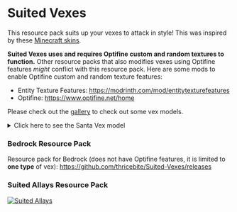 # Suited Vexes

This resource pack suits up your vexes to attack in style! This was inspired by these [Minecraft skins](https://namemc.com/profile/thricebite.1).

**Suited Vexes uses and requires Optifine custom and random textures to function.** Other resource packs that also modifies vexes using Optifine features *might* conflict with this resource pack. 
Here are some mods to enable Optifine custom and random texture features: 
- Entity Texture Features: https://modrinth.com/mod/entitytexturefeatures
- Optifine: https://www.optifine.net/home

Please check out the [gallery](https://modrinth.com/resourcepack/suitedvexes/gallery
) to check out some vex models.

<details>
<summary>Click here to see the Santa Vex model</summary>

![An image of the Santa Vex model](https://cdn.modrinth.com/data/6qREtxgp/images/0f732226c3b460d575c8b5e4b677392384d0eb3a.gif)

</details>

### Bedrock Resource Pack

Resource pack for Bedrock (does not have Optifine features, it is limited to **one type** of vex): https://github.com/thricebite/Suited-Vexes/releases

### Suited Allays Resource Pack

[![Suited Allays](https://cdn.modrinth.com/data/1cL27r1Z/efe793f330637cef4878fae8da56c96abe75ded3.png)](https://github.com/thricebite/Suited-Allays)
